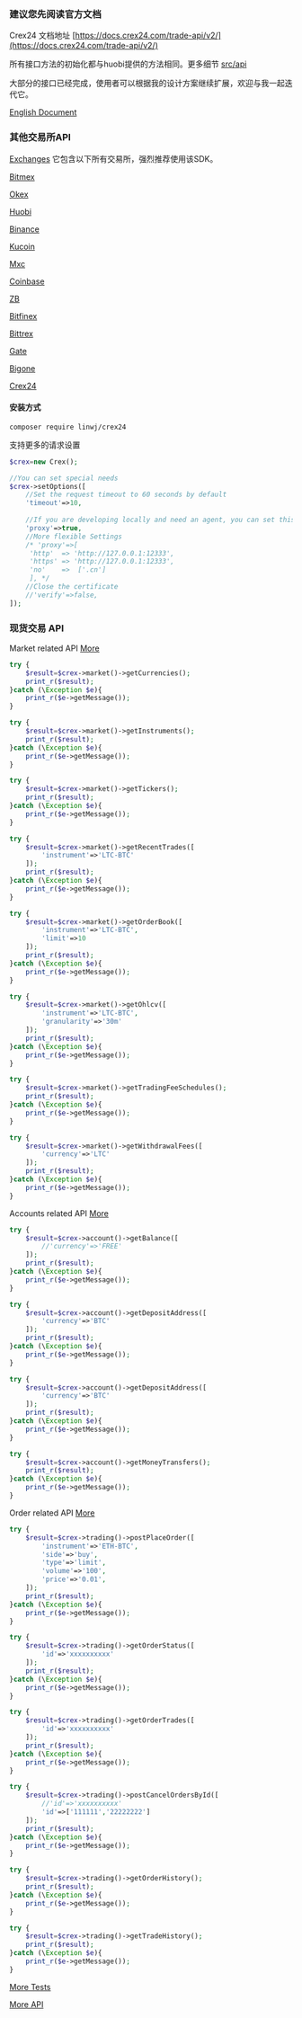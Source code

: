 ### 建议您先阅读官方文档

Crex24 文档地址 [https://docs.crex24.com/trade-api/v2/](https://docs.crex24.com/trade-api/v2/)

所有接口方法的初始化都与huobi提供的方法相同。更多细节 [src/api](https://github.com/zhouaini528/crex24-php/tree/master/src/Api)

大部分的接口已经完成，使用者可以根据我的设计方案继续扩展，欢迎与我一起迭代它。

[English Document](https://github.com/zhouaini528/crex24-php/blob/master/README.md)

### 其他交易所API

[Exchanges](https://github.com/zhouaini528/exchanges-php) 它包含以下所有交易所，强烈推荐使用该SDK。

[Bitmex](https://github.com/zhouaini528/bitmex-php)

[Okex](https://github.com/zhouaini528/okex-php)

[Huobi](https://github.com/zhouaini528/huobi-php)

[Binance](https://github.com/zhouaini528/binance-php)

[Kucoin](https://github.com/zhouaini528/Kucoin-php)

[Mxc](https://github.com/zhouaini528/mxc-php)

[Coinbase](https://github.com/zhouaini528/coinbase-php)

[ZB](https://github.com/zhouaini528/zb-php)

[Bitfinex](https://github.com/zhouaini528/zb-php)

[Bittrex](https://github.com/zhouaini528/bittrex-php)

[Gate](https://github.com/zhouaini528/gate-php)

[Bigone](https://github.com/zhouaini528/bigone-php)   

[Crex24](https://github.com/zhouaini528/crex24-php)   

#### 安装方式
```
composer require linwj/crex24
```

支持更多的请求设置
```php
$crex=new Crex();

//You can set special needs
$crex->setOptions([
    //Set the request timeout to 60 seconds by default
    'timeout'=>10,
    
    //If you are developing locally and need an agent, you can set this
    'proxy'=>true,
    //More flexible Settings
    /* 'proxy'=>[
     'http'  => 'http://127.0.0.1:12333',
     'https' => 'http://127.0.0.1:12333',
     'no'    =>  ['.cn']
     ], */
    //Close the certificate
    //'verify'=>false,
]);
```

### 现货交易 API

Market related API [More](https://github.com/zhouaini528/crex24-php/blob/master/tests/market.php)
```php
try {
    $result=$crex->market()->getCurrencies();
    print_r($result);
}catch (\Exception $e){
    print_r($e->getMessage());
}

try {
    $result=$crex->market()->getInstruments();
    print_r($result);
}catch (\Exception $e){
    print_r($e->getMessage());
}

try {
    $result=$crex->market()->getTickers();
    print_r($result);
}catch (\Exception $e){
    print_r($e->getMessage());
}

try {
    $result=$crex->market()->getRecentTrades([
        'instrument'=>'LTC-BTC'
    ]);
    print_r($result);
}catch (\Exception $e){
    print_r($e->getMessage());
}

try {
    $result=$crex->market()->getOrderBook([
        'instrument'=>'LTC-BTC',
        'limit'=>10
    ]);
    print_r($result);
}catch (\Exception $e){
    print_r($e->getMessage());
}

try {
    $result=$crex->market()->getOhlcv([
        'instrument'=>'LTC-BTC',
        'granularity'=>'30m'
    ]);
    print_r($result);
}catch (\Exception $e){
    print_r($e->getMessage());
}

try {
    $result=$crex->market()->getTradingFeeSchedules();
    print_r($result);
}catch (\Exception $e){
    print_r($e->getMessage());
}

try {
    $result=$crex->market()->getWithdrawalFees([
        'currency'=>'LTC'
    ]);
    print_r($result);
}catch (\Exception $e){
    print_r($e->getMessage());
}
```

Accounts related API [More](https://github.com/zhouaini528/crex24-php/blob/master/tests/account.php)
```php
try {
    $result=$crex->account()->getBalance([
        //'currency'=>'FREE'
    ]);
    print_r($result);
}catch (\Exception $e){
    print_r($e->getMessage());
}

try {
    $result=$crex->account()->getDepositAddress([
        'currency'=>'BTC'
    ]);
    print_r($result);
}catch (\Exception $e){
    print_r($e->getMessage());
}

try {
    $result=$crex->account()->getDepositAddress([
        'currency'=>'BTC'
    ]);
    print_r($result);
}catch (\Exception $e){
    print_r($e->getMessage());
}

try {
    $result=$crex->account()->getMoneyTransfers();
    print_r($result);
}catch (\Exception $e){
    print_r($e->getMessage());
}
```

Order related API [More](https://github.com/zhouaini528/crex24-php/blob/master/tests/order.php)

```php
try {
    $result=$crex->trading()->postPlaceOrder([
        'instrument'=>'ETH-BTC',
        'side'=>'buy',
        'type'=>'limit',
        'volume'=>'100',
        'price'=>'0.01',
    ]);
    print_r($result);
}catch (\Exception $e){
    print_r($e->getMessage());
}

try {
    $result=$crex->trading()->getOrderStatus([
        'id'=>'xxxxxxxxxx'
    ]);
    print_r($result);
}catch (\Exception $e){
    print_r($e->getMessage());
}

try {
    $result=$crex->trading()->getOrderTrades([
        'id'=>'xxxxxxxxxx'
    ]);
    print_r($result);
}catch (\Exception $e){
    print_r($e->getMessage());
}

try {
    $result=$crex->trading()->postCancelOrdersById([
        //'id'=>'xxxxxxxxxx'
        'id'=>['111111','22222222']
    ]);
    print_r($result);
}catch (\Exception $e){
    print_r($e->getMessage());
}

try {
    $result=$crex->trading()->getOrderHistory();
    print_r($result);
}catch (\Exception $e){
    print_r($e->getMessage());
}

try {
    $result=$crex->trading()->getTradeHistory();
    print_r($result);
}catch (\Exception $e){
    print_r($e->getMessage());
}
```

[More Tests](https://github.com/zhouaini528/crex24-php/tree/master/tests)

[More API](https://github.com/zhouaini528/crex24-php/tree/master/src/Api)
